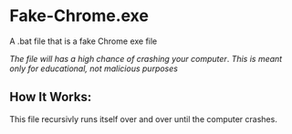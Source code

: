 # Fake-Chrome.exe
A .bat file that is a fake Chrome exe file

*The file will has a high chance of crashing your computer*.
*This is meant only for educational, not malicious purposes*

## How It Works:

This file recursivly runs itself over and over until the computer crashes.
